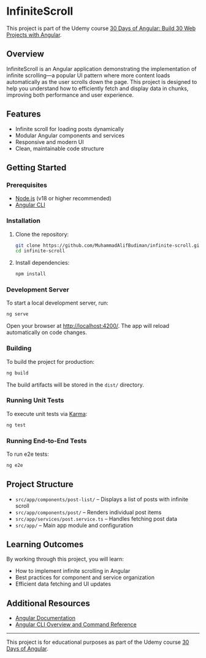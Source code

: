 # InfiniteScroll

This project is part of the Udemy course [30 Days of Angular: Build 30 Web Projects with Angular](https://www.udemy.com/course/30-days-of-angular/).

## Overview

InfiniteScroll is an Angular application demonstrating the implementation of infinite scrolling—a popular UI pattern where more content loads automatically as the user scrolls down the page. This project is designed to help you understand how to efficiently fetch and display data in chunks, improving both performance and user experience.

## Features

- Infinite scroll for loading posts dynamically
- Modular Angular components and services
- Responsive and modern UI
- Clean, maintainable code structure

## Getting Started

### Prerequisites

- [Node.js](https://nodejs.org/) (v18 or higher recommended)
- [Angular CLI](https://angular.io/cli)

### Installation

1. Clone the repository:

   ```bash
   git clone https://github.com/MuhammadAlifBudiman/infinite-scroll.git
   cd infinite-scroll
   ```

2. Install dependencies:

   ```bash
   npm install
   ```

### Development Server

To start a local development server, run:

```bash
ng serve
```

Open your browser at [http://localhost:4200/](http://localhost:4200/). The app will reload automatically on code changes.

### Building

To build the project for production:

```bash
ng build
```

The build artifacts will be stored in the `dist/` directory.

### Running Unit Tests

To execute unit tests via [Karma](https://karma-runner.github.io):

```bash
ng test
```

### Running End-to-End Tests

To run e2e tests:

```bash
ng e2e
```

## Project Structure

- `src/app/components/post-list/` – Displays a list of posts with infinite scroll
- `src/app/components/post/` – Renders individual post items
- `src/app/services/post.service.ts` – Handles fetching post data
- `src/app/` – Main app module and configuration

## Learning Outcomes

By working through this project, you will learn:

- How to implement infinite scrolling in Angular
- Best practices for component and service organization
- Efficient data fetching and UI updates

## Additional Resources

- [Angular Documentation](https://angular.io/docs)
- [Angular CLI Overview and Command Reference](https://angular.dev/tools/cli)

---

This project is for educational purposes as part of the Udemy course [30 Days of Angular](https://www.udemy.com/course/30-days-of-angular/).
